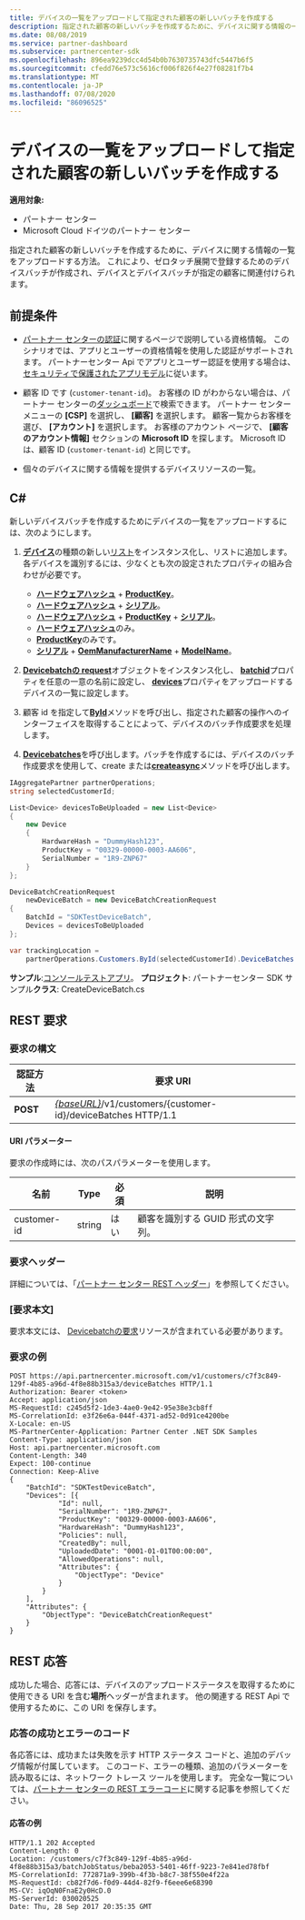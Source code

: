```yaml
---
title: デバイスの一覧をアップロードして指定された顧客の新しいバッチを作成する
description: 指定された顧客の新しいバッチを作成するために、デバイスに関する情報の一覧をアップロードする方法。 これにより、ゼロタッチ展開で登録するためのデバイスバッチが作成され、デバイスとデバイスバッチが指定の顧客に関連付けられます。
ms.date: 08/08/2019
ms.service: partner-dashboard
ms.subservice: partnercenter-sdk
ms.openlocfilehash: 896ea9239dcc4d54b0b7630735743dfc5447b6f5
ms.sourcegitcommit: cfedd76e573c5616cf006f826f4e27f08281f7b4
ms.translationtype: MT
ms.contentlocale: ja-JP
ms.lasthandoff: 07/08/2020
ms.locfileid: "86096525"
---
```

# <a name="upload-a-list-of-devices-to-create-a-new-batch-for-the-specified-customer"></a>デバイスの一覧をアップロードして指定された顧客の新しいバッチを作成する

**適用対象:**

- パートナー センター
- Microsoft Cloud ドイツのパートナー センター

指定された顧客の新しいバッチを作成するために、デバイスに関する情報の一覧をアップロードする方法。 これにより、ゼロタッチ展開で登録するためのデバイスバッチが作成され、デバイスとデバイスバッチが指定の顧客に関連付けられます。

## <a name="prerequisites"></a>前提条件

- [パートナー センターの認証](partner-center-authentication.md)に関するページで説明している資格情報。 このシナリオでは、アプリとユーザーの資格情報を使用した認証がサポートされます。 パートナーセンター Api でアプリとユーザー認証を使用する場合は、[セキュリティで保護されたアプリモデル](enable-secure-app-model.md)に従います。

- 顧客 ID です (`customer-tenant-id`)。 お客様の ID がわからない場合は、パートナー センターの[ダッシュボード](https://partner.microsoft.com/dashboard)で検索できます。 パートナー センター メニューの **[CSP]** を選択し、 **[顧客]** を選択します。 顧客一覧からお客様を選び、 **[アカウント]** を選択します。 お客様のアカウント ページで、 **[顧客のアカウント情報]** セクションの **Microsoft ID** を探します。 Microsoft ID は、顧客 ID (`customer-tenant-id`) と同じです。

- 個々のデバイスに関する情報を提供するデバイスリソースの一覧。

## <a name="c"></a>C\#

新しいデバイスバッチを作成するためにデバイスの一覧をアップロードするには、次のようにします。

1. [**デバイス**](https://docs.microsoft.com/dotnet/api/microsoft.store.partnercenter.models.devicesdeployment.device)の種類の新しい[リスト](https://docs.microsoft.com/dotnet/api/system.collections.generic.list-1)をインスタンス化し、リストに追加します。 各デバイスを識別するには、少なくとも次の設定されたプロパティの組み合わせが必要です。

   - [**ハードウェアハッシュ**](https://docs.microsoft.com/dotnet/api/microsoft.store.partnercenter.models.devicesdeployment.device.hardwarehash)  + [**ProductKey**](https://docs.microsoft.com/dotnet/api/microsoft.store.partnercenter.models.devicesdeployment.device.productkey)。
   - [**ハードウェアハッシュ**](https://docs.microsoft.com/dotnet/api/microsoft.store.partnercenter.models.devicesdeployment.device.hardwarehash)  + [**シリアル**](https://docs.microsoft.com/dotnet/api/microsoft.store.partnercenter.models.devicesdeployment.device.serialnumber)。
   - [**ハードウェアハッシュ**](https://docs.microsoft.com/dotnet/api/microsoft.store.partnercenter.models.devicesdeployment.device.hardwarehash)  + [**ProductKey**](https://docs.microsoft.com/dotnet/api/microsoft.store.partnercenter.models.devicesdeployment.device.productkey)  + [**シリアル**](https://docs.microsoft.com/dotnet/api/microsoft.store.partnercenter.models.devicesdeployment.device.serialnumber)。
   - [**ハードウェアハッシュ**](https://docs.microsoft.com/dotnet/api/microsoft.store.partnercenter.models.devicesdeployment.device.hardwarehash)のみ。
   - [**ProductKey**](https://docs.microsoft.com/dotnet/api/microsoft.store.partnercenter.models.devicesdeployment.device.productkey)のみです。
   - [**シリアル**](https://docs.microsoft.com/dotnet/api/microsoft.store.partnercenter.models.devicesdeployment.device.serialnumber)  + [**OemManufacturerName**](https://docs.microsoft.com/dotnet/api/microsoft.store.partnercenter.models.devicesdeployment.device.oemmanufacturername)  + [**ModelName**](https://docs.microsoft.com/dotnet/api/microsoft.store.partnercenter.models.devicesdeployment.device.modelname)。

2. [**Devicebatchの request**](https://docs.microsoft.com/dotnet/api/microsoft.store.partnercenter.models.devicesdeployment.devicebatchcreationrequest)オブジェクトをインスタンス化し、 [**batchid**](https://docs.microsoft.com/dotnet/api/microsoft.store.partnercenter.models.devicesdeployment.devicebatchcreationrequest.batchid)プロパティを任意の一意の名前に設定し、 [**devices**](https://docs.microsoft.com/dotnet/api/microsoft.store.partnercenter.models.devicesdeployment.devicebatchcreationrequest.devices)プロパティをアップロードするデバイスの一覧に設定します。

3. 顧客 id を指定して[**ById**](https://docs.microsoft.com/dotnet/api/microsoft.store.partnercenter.customers.icustomercollection.byid)メソッドを呼び出し、指定された顧客の操作へのインターフェイスを取得することによって、デバイスのバッチ作成要求を処理します。

4. [**Devicebatches**](https://docs.microsoft.com/dotnet/api/microsoft.store.partnercenter.devicesdeployment.idevicesbatchcollection)を呼び出します。バッチを作成するには、デバイスのバッチ作成要求を使用して、create または[**createasync**](https://docs.microsoft.com/dotnet/api/microsoft.store.partnercenter.devicesdeployment.idevicesbatchcollection)メソッドを呼び出します。

```csharp
IAggregatePartner partnerOperations;
string selectedCustomerId;

List<Device> devicesToBeUploaded = new List<Device>
{
    new Device
    {
        HardwareHash = "DummyHash123",
        ProductKey = "00329-00000-0003-AA606",
        SerialNumber = "1R9-ZNP67"
    }
};

DeviceBatchCreationRequest
    newDeviceBatch = new DeviceBatchCreationRequest
{
    BatchId = "SDKTestDeviceBatch",
    Devices = devicesToBeUploaded
};

var trackingLocation =
    partnerOperations.Customers.ById(selectedCustomerId).DeviceBatches.Create(newDeviceBatch);
```

**サンプル**:[コンソールテストアプリ](console-test-app.md)。 **プロジェクト**: パートナーセンター SDK サンプル**クラス**: CreateDeviceBatch.cs

## <a name="rest-request"></a>REST 要求

### <a name="request-syntax"></a>要求の構文

| 認証方法   | 要求 URI                                                                                   |
|----------|-----------------------------------------------------------------------------------------------|
| **POST** | [*{baseURL}*](partner-center-rest-urls.md)/v1/customers/{customer-id}/deviceBatches HTTP/1.1 |

#### <a name="uri-parameter"></a>URI パラメーター

要求の作成時には、次のパスパラメーターを使用します。

| 名前        | Type   | 必須 | 説明                                           |
|-------------|--------|----------|-------------------------------------------------------|
| customer-id | string | はい      | 顧客を識別する GUID 形式の文字列。 |

### <a name="request-headers"></a>要求ヘッダー

詳細については、「[パートナー センター REST ヘッダー](headers.md)」を参照してください。

### <a name="request-body"></a>[要求本文]

要求本文には、 [Devicebatchの要求](device-deployment-resources.md#devicebatchcreationrequest)リソースが含まれている必要があります。

### <a name="request-example"></a>要求の例

```http
POST https://api.partnercenter.microsoft.com/v1/customers/c7f3c849-129f-4b85-a96d-4f8e88b315a3/deviceBatches HTTP/1.1
Authorization: Bearer <token>
Accept: application/json
MS-RequestId: c245d5f2-1de3-4ae0-9e42-95e38e3cb8ff
MS-CorrelationId: e3f26e6a-044f-4371-ad52-0d91ce4200be
X-Locale: en-US
MS-PartnerCenter-Application: Partner Center .NET SDK Samples
Content-Type: application/json
Host: api.partnercenter.microsoft.com
Content-Length: 340
Expect: 100-continue
Connection: Keep-Alive
{
    "BatchId": "SDKTestDeviceBatch",
    "Devices": [{
            "Id": null,
            "SerialNumber": "1R9-ZNP67",
            "ProductKey": "00329-00000-0003-AA606",
            "HardwareHash": "DummyHash123",
            "Policies": null,
            "CreatedBy": null,
            "UploadedDate": "0001-01-01T00:00:00",
            "AllowedOperations": null,
            "Attributes": {
                "ObjectType": "Device"
            }
        }
    ],
    "Attributes": {
        "ObjectType": "DeviceBatchCreationRequest"
    }
}
```

## <a name="rest-response"></a>REST 応答

成功した場合、応答には、デバイスのアップロードステータスを取得するために使用できる URI を含む**場所**ヘッダーが含まれます。 他の関連する REST Api で使用するために、この URI を保存します。

### <a name="response-success-and-error-codes"></a>応答の成功とエラーのコード

各応答には、成功または失敗を示す HTTP ステータス コードと、追加のデバッグ情報が付属しています。 このコード、エラーの種類、追加のパラメーターを読み取るには、ネットワーク トレース ツールを使用します。 完全な一覧については、[パートナー センターの REST エラーコード](error-codes.md)に関する記事を参照してください。

#### <a name="response-example"></a>応答の例

```http
HTTP/1.1 202 Accepted
Content-Length: 0
Location: /customers/c7f3c849-129f-4b85-a96d-4f8e88b315a3/batchJobStatus/beba2053-5401-46ff-9223-7e841ed78fbf
MS-CorrelationId: 772871a9-399b-4f3b-b8c7-38f550e4f22a
MS-RequestId: cb82f7d6-f0d9-44d4-82f9-f6eee6e68390
MS-CV: iqOqN0FnaE2y0HcD.0
MS-ServerId: 030020525
Date: Thu, 28 Sep 2017 20:35:35 GMT
```
